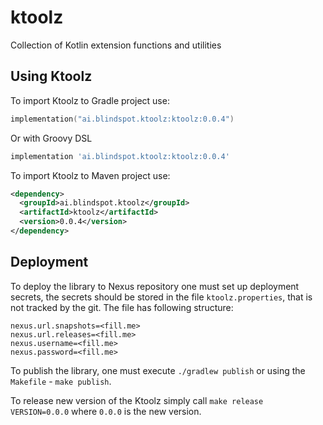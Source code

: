# ktoolz
Collection of Kotlin extension functions and utilities

## Using Ktoolz
To import Ktoolz to Gradle project use:
```Kotlin
implementation("ai.blindspot.ktoolz:ktoolz:0.0.4")
```
Or with Groovy DSL
```groovy
implementation 'ai.blindspot.ktoolz:ktoolz:0.0.4'
```
To import Ktoolz to Maven project use:
```xml
<dependency>
  <groupId>ai.blindspot.ktoolz</groupId>
  <artifactId>ktoolz</artifactId>
  <version>0.0.4</version>
</dependency>
```



## Deployment
To deploy the library to Nexus repository one must set up deployment secrets,
the secrets should be stored in the file `ktoolz.properties`, that is not tracked by the git.
The file has following structure:
```properties
nexus.url.snapshots=<fill.me>
nexus.url.releases=<fill.me>
nexus.username=<fill.me>
nexus.password=<fill.me>
```
To publish the library, one must execute `./gradlew publish` or using the `Makefile` - `make publish`.

To release new version of the Ktoolz simply call `make release VERSION=0.0.0` where `0.0.0` is the new version. 
